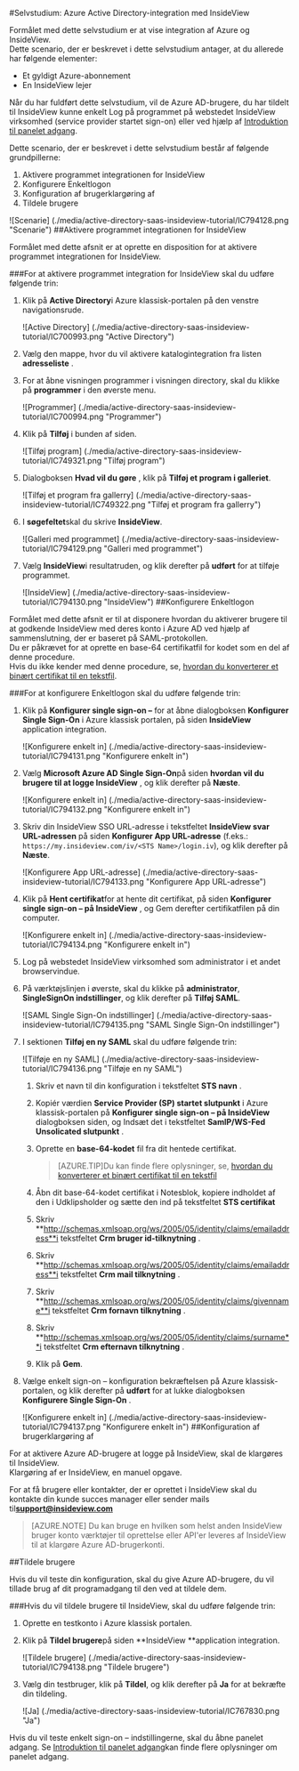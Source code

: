 <properties 
    pageTitle="Selvstudium: Azure Active Directory-integration med InsideView | Microsoft Azure" 
    description="Lær, hvordan du bruger InsideView med Azure Active Directory til at aktivere enkeltlogon, automatiseret klargøring og mere!" 
    services="active-directory" 
    authors="jeevansd"  
    documentationCenter="na" 
    manager="femila"/>
<tags 
    ms.service="active-directory" 
    ms.devlang="na" 
    ms.topic="article" 
    ms.tgt_pltfrm="na" 
    ms.workload="identity" 
    ms.date="09/29/2016" 
    ms.author="jeedes" />

#<a name="tutorial-azure-active-directory-integration-with-insideview"></a>Selvstudium: Azure Active Directory-integration med InsideView
  
Formålet med dette selvstudium er at vise integration af Azure og InsideView.  
Dette scenario, der er beskrevet i dette selvstudium antager, at du allerede har følgende elementer:

-   Et gyldigt Azure-abonnement
-   En InsideView lejer
  
Når du har fuldført dette selvstudium, vil de Azure AD-brugere, du har tildelt til InsideView kunne enkelt Log på programmet på webstedet InsideView virksomhed (service provider startet sign-on) eller ved hjælp af [Introduktion til panelet adgang](active-directory-saas-access-panel-introduction.md).
  
Dette scenario, der er beskrevet i dette selvstudium består af følgende grundpillerne:

1.  Aktivere programmet integrationen for InsideView
2.  Konfigurere Enkeltlogon
3.  Konfiguration af brugerklargøring af
4.  Tildele brugere

![Scenarie] (./media/active-directory-saas-insideview-tutorial/IC794128.png "Scenarie")
##<a name="enabling-the-application-integration-for-insideview"></a>Aktivere programmet integrationen for InsideView
  
Formålet med dette afsnit er at oprette en disposition for at aktivere programmet integrationen for InsideView.

###<a name="to-enable-the-application-integration-for-insideview-perform-the-following-steps"></a>For at aktivere programmet integration for InsideView skal du udføre følgende trin:

1.  Klik på **Active Directory**i Azure klassisk-portalen på den venstre navigationsrude.

    ![Active Directory] (./media/active-directory-saas-insideview-tutorial/IC700993.png "Active Directory")

2.  Vælg den mappe, hvor du vil aktivere katalogintegration fra listen **adresseliste** .

3.  For at åbne visningen programmer i visningen directory, skal du klikke på **programmer** i den øverste menu.

    ![Programmer] (./media/active-directory-saas-insideview-tutorial/IC700994.png "Programmer")

4.  Klik på **Tilføj** i bunden af siden.

    ![Tilføj program] (./media/active-directory-saas-insideview-tutorial/IC749321.png "Tilføj program")

5.  Dialogboksen **Hvad vil du gøre** , klik på **Tilføj et program i galleriet**.

    ![Tilføj et program fra gallerry] (./media/active-directory-saas-insideview-tutorial/IC749322.png "Tilføj et program fra gallerry")

6.  I **søgefeltet**skal du skrive **InsideView**.

    ![Galleri med programmet] (./media/active-directory-saas-insideview-tutorial/IC794129.png "Galleri med programmet")

7.  Vælg **InsideView**i resultatruden, og klik derefter på **udført** for at tilføje programmet.

    ![InsideView] (./media/active-directory-saas-insideview-tutorial/IC794130.png "InsideView")
##<a name="configuring-single-sign-on"></a>Konfigurere Enkeltlogon
  
Formålet med dette afsnit er til at disponere hvordan du aktiverer brugere til at godkende InsideView med deres konto i Azure AD ved hjælp af sammenslutning, der er baseret på SAML-protokollen.  
Du er påkrævet for at oprette en base-64 certifikatfil for kodet som en del af denne procedure.  
Hvis du ikke kender med denne procedure, se, [hvordan du konverterer et binært certifikat til en tekstfil](http://youtu.be/PlgrzUZ-Y1o).

###<a name="to-configure-single-sign-on-perform-the-following-steps"></a>For at konfigurere Enkeltlogon skal du udføre følgende trin:

1.  Klik på **Konfigurer single sign-on –** for at åbne dialogboksen **Konfigurer Single Sign-On** i Azure klassisk portalen, på siden **InsideView** application integration.

    ![Konfigurere enkelt in] (./media/active-directory-saas-insideview-tutorial/IC794131.png "Konfigurere enkelt in")

2.  Vælg **Microsoft Azure AD Single Sign-On**på siden **hvordan vil du brugere til at logge InsideView** , og klik derefter på **Næste**.

    ![Konfigurere enkelt in] (./media/active-directory-saas-insideview-tutorial/IC794132.png "Konfigurere enkelt in")

3.  Skriv din InsideView SSO URL-adresse i tekstfeltet **InsideView svar URL-adressen** på siden **Konfigurer App URL-adresse** (f.eks.: `https://my.insideview.com/iv/<STS Name>/login.iv`), og klik derefter på **Næste**.

    ![Konfigurere App URL-adresse] (./media/active-directory-saas-insideview-tutorial/IC794133.png "Konfigurere App URL-adresse")

4.  Klik på **Hent certifikat**for at hente dit certifikat, på siden **Konfigurer single sign-on – på InsideView** , og Gem derefter certifikatfilen på din computer.

    ![Konfigurere enkelt in] (./media/active-directory-saas-insideview-tutorial/IC794134.png "Konfigurere enkelt in")

5.  Log på webstedet InsideView virksomhed som administrator i et andet browservindue.

6.  På værktøjslinjen i øverste, skal du klikke på **administrator**, **SingleSignOn indstillinger**, og klik derefter på **Tilføj SAML**.

    ![SAML Single Sign-On indstillinger] (./media/active-directory-saas-insideview-tutorial/IC794135.png "SAML Single Sign-On indstillinger")

7.  I sektionen **Tilføj en ny SAML** skal du udføre følgende trin:

    ![Tilføje en ny SAML] (./media/active-directory-saas-insideview-tutorial/IC794136.png "Tilføje en ny SAML")

    1.  Skriv et navn til din konfiguration i tekstfeltet **STS navn** .
    2.  Kopiér værdien **Service Provider (SP) startet slutpunkt** i Azure klassisk-portalen på **Konfigurer single sign-on – på InsideView** dialogboksen siden, og Indsæt det i tekstfeltet **SamlP/WS-Fed Unsolicated slutpunkt** .
    3.  Oprette en **base-64-kodet** fil fra dit hentede certifikat.
        
        >[AZURE.TIP]Du kan finde flere oplysninger, se, [hvordan du konverterer et binært certifikat til en tekstfil](http://youtu.be/PlgrzUZ-Y1o)

    4.  Åbn dit base-64-kodet certifikat i Notesblok, kopiere indholdet af den i Udklipsholder og sætte den ind på tekstfeltet **STS certifikat**
    5.  Skriv **http://schemas.xmlsoap.org/ws/2005/05/identity/claims/emailaddress**i tekstfeltet **Crm bruger id-tilknytning** .
    6.  Skriv **http://schemas.xmlsoap.org/ws/2005/05/identity/claims/emailaddress**i tekstfeltet **Crm mail tilknytning** .
    7.  Skriv **http://schemas.xmlsoap.org/ws/2005/05/identity/claims/givenname**i tekstfeltet **Crm fornavn tilknytning** .
    8.  Skriv **http://schemas.xmlsoap.org/ws/2005/05/identity/claims/surname**i tekstfeltet **Crm efternavn tilknytning** .
    9.  Klik på **Gem**.

8.  Vælge enkelt sign-on – konfiguration bekræftelsen på Azure klassisk-portalen, og klik derefter på **udført** for at lukke dialogboksen **Konfigurere Single Sign-On** .

    ![Konfigurere enkelt in] (./media/active-directory-saas-insideview-tutorial/IC794137.png "Konfigurere enkelt in")
##<a name="configuring-user-provisioning"></a>Konfiguration af brugerklargøring af
  
For at aktivere Azure AD-brugere at logge på InsideView, skal de klargøres til InsideView.  
Klargøring af er InsideView, en manuel opgave.
  
For at få brugere eller kontakter, der er oprettet i InsideView skal du kontakte din kunde succes manager eller sender mails til**support@insideview.com**

>[AZURE.NOTE] Du kan bruge en hvilken som helst anden InsideView bruger konto værktøjer til oprettelse eller API'er leveres af InsideView til at klargøre Azure AD-brugerkonti.

##<a name="assigning-users"></a>Tildele brugere
  
Hvis du vil teste din konfiguration, skal du give Azure AD-brugere, du vil tillade brug af dit programadgang til den ved at tildele dem.

###<a name="to-assign-users-to-insideview-perform-the-following-steps"></a>Hvis du vil tildele brugere til InsideView, skal du udføre følgende trin:

1.  Oprette en testkonto i Azure klassisk portalen.

2.  Klik på **Tildel brugere**på siden **InsideView **application integration.

    ![Tildele brugere] (./media/active-directory-saas-insideview-tutorial/IC794138.png "Tildele brugere")

3.  Vælg din testbruger, klik på **Tildel**, og klik derefter på **Ja** for at bekræfte din tildeling.

    ![Ja] (./media/active-directory-saas-insideview-tutorial/IC767830.png "Ja")
  
Hvis du vil teste enkelt sign-on – indstillingerne, skal du åbne panelet adgang. Se [Introduktion til panelet adgang](active-directory-saas-access-panel-introduction.md)kan finde flere oplysninger om panelet adgang.